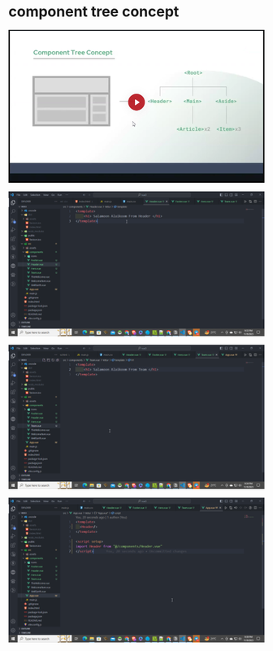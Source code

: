 # component tree concept

![Untitled](component%20tree%20concept%209cc3a8f99135463a8dd697d083610707/Untitled.png)

![Untitled](component%20tree%20concept%209cc3a8f99135463a8dd697d083610707/Untitled%201.png)

![Untitled](component%20tree%20concept%209cc3a8f99135463a8dd697d083610707/Untitled%202.png)

![Untitled](component%20tree%20concept%209cc3a8f99135463a8dd697d083610707/Untitled%203.png)

[<script setup> | Vue.js](https://vuejs.org/api/sfc-script-setup.html#using-components)

basic component import

```
<template>
  <Header/>
</template>

<script setup>
import Header from "@/components/Header.vue"
</script>
```

![Untitled](component%20tree%20concept%209cc3a8f99135463a8dd697d083610707/Untitled%204.png)

multiple component import

```jsx
<template>
  <Header/>
  <Hero/>
  <Footer/>
</template>

<script setup>
import Header from "@/components/Header.vue"
import Hero from "@/components/Hero.vue"
import Footer from "@/components/Footer.vue"
</script>
```

![Untitled](component%20tree%20concept%209cc3a8f99135463a8dd697d083610707/Untitled%205.png)

![Untitled](component%20tree%20concept%209cc3a8f99135463a8dd697d083610707/Untitled%206.png)